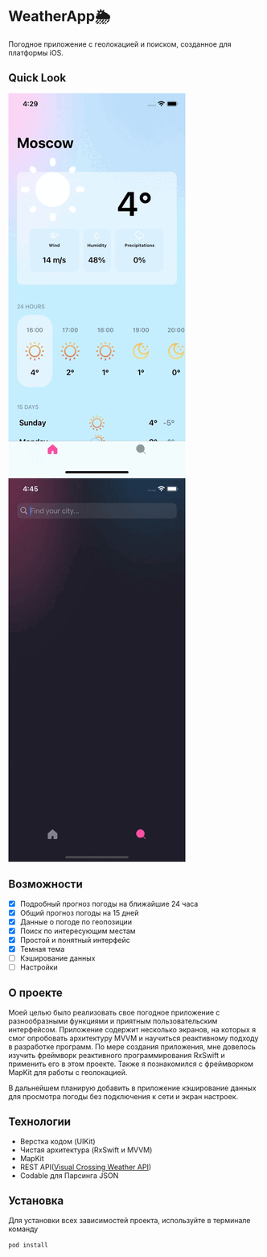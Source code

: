 # WeatherApp🌦
Погодное приложение с геолокацией и поиском, созданное для платформы iOS.
## Quick Look
<img src="/Screenshots/home_screen_recording.gif"/>&nbsp;
<img src="/Screenshots/search_screen_recording.gif"/>

## Возможности
- [x] Подробный прогноз погоды на ближайшие 24 часа
- [x] Общий прогноз погоды на 15 дней
- [x] Данные о погоде по геопозиции 
- [x] Поиск по интересующим местам
- [x] Простой и понятный интерфейс
- [x] Темная тема
- [ ] Кэширование данных
- [ ] Настройки

## О проекте
Моей целью было реализовать свое погодное приложение с разнообразными функциями и приятным пользовательским интерфейсом. Приложение содержит несколько экранов, на которых я смог опробовать архитектуру MVVM и научиться реактивному подходу в разработке программ. По мере создания приложения, мне довелось изучить фреймворк реактивного программирования RxSwift и применить его в этом проекте. Также я познакомился с фреймворком MapKit для работы с геолокацией. 

В дальнейшем планирую добавить в приложение кэширование данных для просмотра погоды без подключения к сети и экран настроек.

## Технологии
- Верстка кодом (UIKit)
- Чистая архитектура (RxSwift и MVVM)
- MapKit
- REST API([Visual Crossing Weather API](https://www.visualcrossing.com/))
- Codable для Парсинга JSON

## Установка
Для установки всех зависимостей проекта, используйте в терминале команду

`
pod install
`
